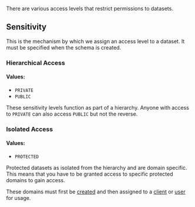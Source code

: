 There are various access levels that restrict permissions to datasets.

## Sensitivity

This is the mechanism by which we assign an access level to a dataset. It must be specified when the schema is created.

### Hierarchical Access

#### Values:

- `PRIVATE`
- `PUBLIC`

These sensitivity levels function as part of a hierarchy. Anyone with access to `PRIVATE` can also access `PUBLIC` but
not the reverse.

### Isolated Access

#### Values:

- `PROTECTED`

Protected datasets as isolated from the hierarchy and are domain specific. This means that you have to be granted access
to specific protected domains to gain access.

These domains must first be [created](./routes/protected_domain.md/#create) and then assigned to
a [client](./routes/client.md/#create) or [user](./routes/user.md/#create) for usage.
